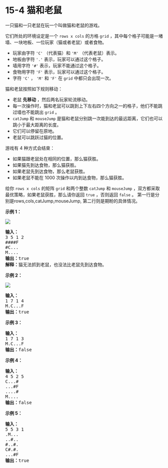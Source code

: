 # 15-4 猫和老鼠

一只猫和一只老鼠在玩一个叫做猫和老鼠的游戏。

它们所处的环境设定是一个 `rows x cols` 的方格 `grid` ，其中每个格子可能是一堵墙、一块地板、一位玩家（猫或者老鼠）或者食物。

* 玩家由字符 `'C'` （代表猫）和 `'M'` （代表老鼠）表示。
* 地板由字符 `'.'` 表示，玩家可以通过这个格子。
* 墙用字符 `'#'` 表示，玩家不能通过这个格子。
* 食物用字符 `'F'` 表示，玩家可以通过这个格子。
* 字符 `'C'` ， `'M'` 和 `'F'` 在 `grid` 中都只会出现一次。

猫和老鼠按照如下规则移动：

* 老鼠 **先移动** ，然后两名玩家轮流移动。
* 每一次操作时，猫和老鼠可以跳到上下左右四个方向之一的格子，他们不能跳过墙也不能跳出 `grid` 。
* `catJump` 和 `mouseJump` 是猫和老鼠分别跳一次能到达的最远距离，它们也可以跳小于最大距离的长度。
* 它们可以停留在原地。
* 老鼠可以跳跃过猫的位置。

游戏有 4 种方式会结束：

* 如果猫跟老鼠处在相同的位置，那么猫获胜。
* 如果猫先到达食物，那么猫获胜。
* 如果老鼠先到达食物，那么老鼠获胜。
* 如果老鼠不能在 1000 次操作以内到达食物，那么猫获胜。

给你 `rows x cols` 的矩阵 `grid` 和两个整数 `catJump` 和 `mouseJump` ，双方都采取最优策略，如果老鼠获胜，那么请你返回 `true` ，否则返回 `false` 。
第一行是分别是rows,cols,catJump,mouseJump,
第二行则是期盼的具体情况。

**示例 1：**

![](https://assets.leetcode-cn.com/aliyun-lc-upload/uploads/2021/01/17/sample_111_1955.png)

<pre><b>输入：</b>
3 5 1 2
####F
#C...
M....
<b>输出：</b>true
<b>解释：</b>猫无法抓到老鼠，也没法比老鼠先到达食物。
</pre>

**示例 2：**

![](https://assets.leetcode-cn.com/aliyun-lc-upload/uploads/2021/01/17/sample_2_1955.png)

<pre><b>输入：
</b>1 7 1 4
M.C...F
<b>输出：</b>true
</pre>

**示例 3：**

<pre><b>输入：</b>
1 7 1 3
M.C...F
<b>输出：</b>false
</pre>

**示例 4：**

<pre><b>输入：</b>
4 5 2 5
C...#
...#F
....#
M....
<b>输出：</b>false
</pre>

**示例 5：**

<pre><b>输入：</b>
5 5 3 1
.M...
..#..
#..#.
C#.#.
...#F
<b>输出：</b>true</pre>

